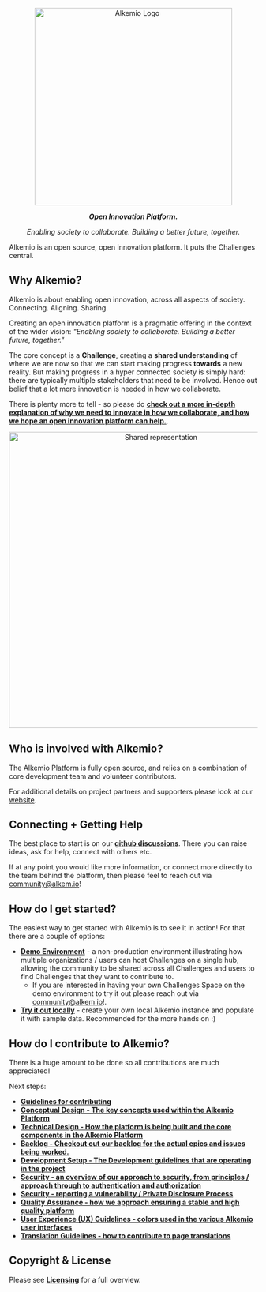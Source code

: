
<p align="center">
  <a href="https://alkemio.foundation/" target="blank"><img src="https://alkemio.foundation/uploads/logos/alkemio-logo.svg" width="400" alt="Alkemio Logo" /></a>
</p>
<p align="center"><i><b>Open Innovation Platform.</b></i></p>
<p align="center"><i>Enabling society to collaborate. Building a better future, together.</i></p>

Alkemio is an open source, open innovation platform. It puts the Challenges central.  

<p></p>

## Why Alkemio?
Alkemio is about enabling open innovation, across all aspects of society. Connecting. Aligning. Sharing. 

Creating an open innovation platform is a pragmatic offering in the context of the wider vision: <i>"Enabling society to collaborate. Building a better future, together."</i>

The core concept is a **Challenge**, creating a **shared understanding** of where we are now so that we can start making progress **towards** a new reality. But making progress in a hyper connected society is simply hard: there are typically multiple stakeholders that need to be involved. Hence out belief that a lot more innovation is needed in how we collaborate.

There is plenty more to tell - so please do **[check out a more in-depth explanation of why we need to innovate in how we collaborate, and how we hope an open innovation platform can help.](./docs/why-alkemio.md)**. 

<p align="center">
<img src="./docs/images/visual-challenge-shared-representation.jpg" alt="Shared representation" width="600" />
</p>

## Who is involved with Alkemio?
The Alkemio Platform is fully open source, and relies on a combination of core development team and volunteer contributors. 

For additional details on project partners and supporters please look at our [website](https://alkem.io). 

## Connecting + Getting Help
The best place to start is on our **[github discussions](https://github.com/alkem-io/alkemio/discussions)**. There you can raise ideas, ask for help, connect with others etc. 

If at any point you would like more information, or connect more directly to the team behind the platform, then please feel to reach out via <community@alkem.io>!

## How do I get started?
The easiest way to get started with Alkemio is to see it in action! For that there are a couple of options:
* **[Demo Environment](https://demo.alkem.io)** - a non-production environment illustrating how multiple organizations / users can host Challenges on a single hub, allowing the community to be shared across all Challenges and users to find Challenges that they want to contribute to. 
  * If you are interested in having your own Challenges Space on the demo environment to try it out please reach out via <community@alkem.io>!.  
* **[Try it out locally](https://www.github.com/alkem-io/demo)** - create your own local Alkemio instance and populate it with sample data. Recommended for the more hands on :)
## How do I contribute to Alkemio?
There is a huge amount to be done so all contributions are much appreciated! 

Next steps:
* **[Guidelines for contributing](docs/contributing.md)** 
* **[Conceptual Design - The key concepts used within the Alkemio Platform](docs/conceptual-design.md)**
* **[Technical Design - How the platform is being built and the core components in the Alkemio Platform](docs/technical-design.md)**
* **[Backlog - Checkout out our backlog for the actual epics and issues being worked.](https://app.zenhub.com/workspaces/alkemio-5ecb98b262ebd9f4aec4194c/board)** 
* **[Development Setup - The Development guidelines that are operating in the project](docs/development-guidelines.md)**
* **[Security - an overview of our approach to security, from principles / approach through to authentication and authorization](docs/security-overview.md)** 
* **[Security - reporting a vulnerability / Private Disclosure Process](https://github.com/alkem-io/.github/blob/master/SECURITY.md)**
* **[Quality Assurance - how we approach ensuring a stable and high quality platform](docs/quality-assurance.md)**
* **[User Experience (UX) Guidelines - colors used in the various Alkemio user interfaces](docs/ux-guidelines.md)**
* **[Translation Guidelines - how to contribute to page translations](docs/translation-guidelines.md)**

## Copyright & License
Please see **[Licensing](LICENSES.md)** for a full overview. 





